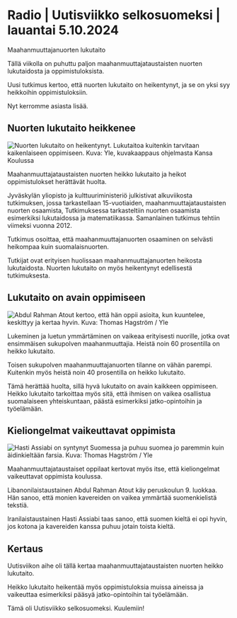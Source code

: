 # Radio \| Uutisviikko selkosuomeksi \| lauantai 5.10.2024

Maahanmuuttajanuorten lukutaito

Tällä viikolla on puhuttu paljon maahanmuuttajataustaisten nuorten lukutaidosta ja oppimistuloksista.

Uusi tutkimus kertoo, että nuorten lukutaito on heikentynyt, ja se on yksi syy heikkoihin oppimistuloksiin.

Nyt kerromme asiasta lisää.

## Nuorten lukutaito heikkenee

![Nuorten lukutaito on heikentynyt. Lukutaitoa kuitenkin tarvitaan kaikenlaiseen oppimiseen. Kuva: Yle, kuvakaappaus ohjelmasta Kansa Koulussa](https://images.cdn.yle.fi/image/upload/c_crop,h_1605,w_2853,x_0,y_0/ar_1.7777777777777777,c_fill,g_faces,h_431,w_767/dpr_1.0/q_auto:eco/f_auto/fl_lossy/v1617952078/39-792780606ffcd0f0573)

Maahanmuuttajataustaisten nuorten heikko lukutaito ja heikot oppimistulokset herättävät huolta.

Jyväskylän yliopisto ja kulttuuriministeriö julkistivat alkuviikosta tutkimuksen, jossa tarkastellaan 15-vuotiaiden, maahanmuuttajataustaisten nuorten osaamista, Tutkimuksessa tarkasteltiin nuorten osaamista esimerkiksi lukutaidossa ja matematiikassa. Samanlainen tutkimus tehtiin viimeksi vuonna 2012.

Tutkimus osoittaa, että maahanmuuttajanuorten osaaminen on selvästi heikompaa kuin suomalaisnuorten.

Tutkijat ovat erityisen huolissaan maahanmuuttajanuorten heikosta lukutaidosta. Nuorten lukutaito on myös heikentynyt edellisestä tutkimuksesta.

## Lukutaito on avain oppimiseen

![Abdul Rahman Atout kertoo, että hän oppii asioita, kun kuuntelee, keskittyy ja kertaa hyvin. Kuva: Thomas Hagström / Yle](https://images.cdn.yle.fi/image/upload/c_crop,h_2894,w_5146,x_0,y_0/ar_1.7777777777777777,c_fill,g_faces,h_431,w_767/dpr_1.0/q_auto:eco/f_auto/fl_lossy/v1727867051/39-135746466fd286fbf0a6)

Lukeminen ja luetun ymmärtäminen on vaikeaa erityisesti nuorille, jotka ovat ensimmäisen sukupolven maahanmuuttajia. Heistä noin 60 prosentilla on heikko lukutaito.

Toisen sukupolven maahanmuuttajanuorten tilanne on vähän parempi. Kuitenkin myös heistä noin 40 prosentilla on heikko lukutaito.

Tämä herättää huolta, sillä hyvä lukutaito on avain kaikkeen oppimiseen. Heikko lukutaito tarkoittaa myös sitä, että ihmisen on vaikea osallistua suomalaiseen yhteiskuntaan, päästä esimerkiksi jatko-opintoihin ja työelämään.

## Kieliongelmat vaikeuttavat oppimista

![Hasti Assiabi on syntynyt Suomessa ja puhuu suomea jo paremmin kuin äidinkieltään farsia. Kuva: Thomas Hagström / Yle](https://images.cdn.yle.fi/image/upload/c_crop,h_1920,w_3414,x_0,y_843/ar_1.7777777777777777,c_fill,g_faces,h_431,w_767/dpr_1.0/q_auto:eco/f_auto/fl_lossy/v1727867390/39-135747466fd29ba4ae38)

Maahanmuuttajataustaiset oppilaat kertovat myös itse, että kieliongelmat vaikeuttavat oppimista koulussa.

Libanonilaistaustainen Abdul Rahman Atout käy peruskoulun 9. luokkaa. Hän sanoo, että monien kavereiden on vaikea ymmärtää suomenkielistä tekstiä.

Iranilaistaustainen Hasti Assiabi taas sanoo, että suomen kieltä ei opi hyvin, jos kotona ja kavereiden kanssa puhuu jotain toista kieltä.

## Kertaus

Uutisviikon aihe oli tällä kertaa maahanmuuttajataustaisten nuorten heikko lukutaito.

Heikko lukutaito heikentää myös oppimistuloksia muissa aineissa ja vaikeuttaa esimerkiksi pääsyä jatko-opintoihin tai työelämään.

Tämä oli Uutisviikko selkosuomeksi. Kuulemiin!

